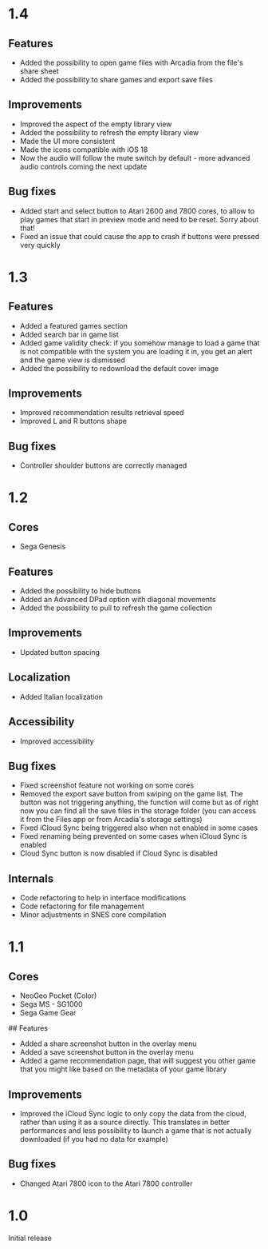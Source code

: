 # 1.4

## Features

- Added the possibility to open game files with Arcadia from the file's share sheet
- Added the possibility to share games and export save files

## Improvements

- Improved the aspect of the empty library view
- Added the possibility to refresh the empty library view
- Made the UI more consistent
- Made the icons compatible with iOS 18
- Now the audio will follow the mute switch by default - more advanced audio controls coming the next update

## Bug fixes

- Added start and select button to Atari 2600 and 7800 cores, to allow to play games that start in preview mode and need to be reset. Sorry about that!
- Fixed an issue that could cause the app to crash if buttons were pressed very quickly


# 1.3

## Features
- Added a featured games section
- Added search bar in game list
- Added game validity check: if you somehow manage to load a game that is not compatible with the system you are loading it in, you get an alert and the game view is dismissed
- Added the possibility to redownload the default cover image

## Improvements
- Improved recommendation results retrieval speed
- Improved L and R buttons shape

## Bug fixes
- Controller shoulder buttons are correctly managed

# 1.2

## Cores
- Sega Genesis

## Features
- Added the possibility to hide buttons
- Added an Advanced DPad option with diagonal movements
- Added the possibility to pull to refresh the game collection

## Improvements
- Updated button spacing

## Localization
- Added Italian localization

## Accessibility
- Improved accessibility

## Bug fixes
- Fixed screenshot feature not working on some cores
- Removed the export save button from swiping on the game list. The button was not triggering anything, the function will come but as of right now you can find all the save files in the storage folder (you can access it from the Files app or from Arcadia's storage settings)
- Fixed iCloud Sync being triggered also when not enabled in some cases
- Fixed renaming being prevented on some cases when iCloud Sync is enabled
- Cloud Sync button is now disabled if Cloud Sync is disabled

## Internals
- Code refactoring to help in interface modifications
- Code refactoring for file management
- Minor adjustments in SNES core compilation

# 1.1

## Cores
- NeoGeo Pocket (Color)
- Sega MS - SG1000
- Sega Game Gear

## Features
- Added a share screenshot button in the overlay menu
- Added a save screenshot button in the overlay menu
- Added a game recommendation page, that will suggest you other game that you might like based on the metadata of your game library

## Improvements
- Improved the iCloud Sync logic to only copy the data from the cloud, rather than using it as a source directly. This translates in better performances and less possibility to launch a game that is not actually downloaded (if you had no data for example)

## Bug fixes
- Changed Atari 7800 icon to the Atari 7800 controller

# 1.0

Initial release

